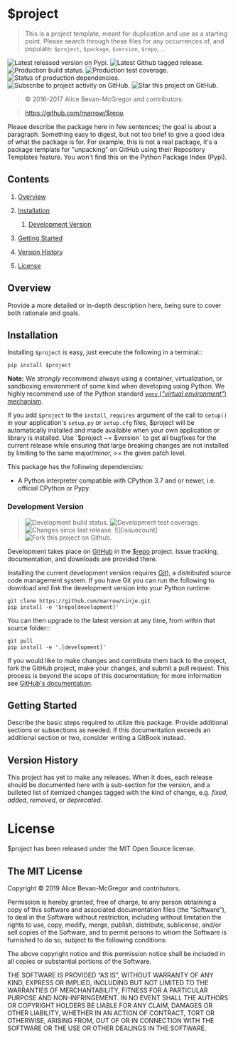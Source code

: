# $project

> This is a project template, meant for duplication and use as a starting point. Please search through these files for any occurrences of, and populate: `$project`, `$package`, `$version`, `$repo`, ...

![][latestversion] ![][ghtag] ![][masterstatus] ![][mastercover] ![][masterreq] ![][ghwatch] ![][ghstar]

> © 2016-2017 Alice Bevan-McGregor and contributors.

> https://github.com/marrow/$repo

Please describe the package here in few sentences; the goal is about a paragraph. Something easy to digest, but not too brief to give a good idea of what the package is for. For example, this is not a real package, it's a package template for "unpacking" on GitHub using their Repository Templates feature. You won't find this on the Python Package Index (Pypi).

## Contents

1. [Overview](#overview)

2. [Installation](#installation)

	1. [Development Version](#development-version)

3. [Getting Started](#getting-started)

4. [Version History](#version-history)

5. [License](#license)


## Overview

Provide a more detailed or in-depth description here, being sure to cover both rationale and goals.


## Installation

Installing `$project` is easy, just execute the following in a terminal::

	pip install $project

**Note:** We *strongly* recommend always using a container, virtualization, or sandboxing environment of some kind when developing using Python. We highly recommend use of the Python standard [`venv` (_"virtual environment"_) mechanism][venv].

If you add `$project` to the `install_requires` argument of the call to `setup()` in your application's `setup.py` or `setup.cfg` files, $project will be automatically installed and made available when your own application or library is installed. Use `$project ~= $version` to get all bugfixes for the current release while ensuring that large breaking changes are not installed by limiting to the same major/minor, >= the given patch level.

This package has the following dependencies:

* A Python interpreter compatible with CPython 3.7 and or newer, i.e. official CPython or Pypy.


### Development Version

> ![][developstatus] ![][developcover] ![][ghsince] ![][issuecount] ![][ghfork]

Development takes place on [GitHub][github] in the [$repo][repo] project. Issue tracking, documentation, and downloads are provided there.

Installing the current development version requires [Git][git]), a distributed source code management system. If you have Git you can run the following to download and *link* the development version into your Python runtime:

	git clone https://github.com/marrow/cinje.git
	pip install -e '$repo[development]'

You can then upgrade to the latest version at any time, from within that source folder::

	git pull
	pip install -e '.[development]'

If you would like to make changes and contribute them back to the project, fork the GitHub project, make your changes, and submit a pull request. This process is beyond the scope of this documentation; for more information see [GitHub's documentation][ghhelp].


## Getting Started

Describe the basic steps required to utilize this package. Provide additional sections or subsections as needed. If this documentation exceeds an additional section or two, consider writing a GitBook instead.


## Version History

This project has yet to make any releases. When it does, each release should be documented here with a sub-section for the version, and a bulleted list of itemized changes tagged with the kind of change, e.g. *fixed*, *added*, *removed*, or *deprecated*.


License
=======

$project has been released under the MIT Open Source license.

The MIT License
---------------

Copyright © 2019 Alice Bevan-McGregor and contributors.

Permission is hereby granted, free of charge, to any person obtaining a copy of this software and associated documentation files (the “Software”), to deal in the Software without restriction, including without limitation the rights to use, copy, modify, merge, publish, distribute, sublicense, and/or sell copies of the Software, and to permit persons to whom the Software is furnished to do so, subject to the following conditions:

The above copyright notice and this permission notice shall be included in all copies or substantial portions of the Software.

THE SOFTWARE IS PROVIDED “AS IS”, WITHOUT WARRANTY OF ANY KIND, EXPRESS OR IMPLIED, INCLUDING BUT NOT LIMITED TO THE WARRANTIES OF MERCHANTABILITY, FITNESS FOR A PARTICULAR PURPOSE AND NON-INFRINGEMENT. IN NO EVENT SHALL THE AUTHORS OR COPYRIGHT HOLDERS BE LIABLE FOR ANY CLAIM, DAMAGES OR OTHER LIABILITY, WHETHER IN AN ACTION OF CONTRACT, TORT OR OTHERWISE, ARISING FROM, OUT OF OR IN CONNECTION WITH THE SOFTWARE OR THE USE OR OTHER DEALINGS IN THE SOFTWARE.


[venv]: https://docs.python.org/3/tutorial/venv.html

[git]: http://git-scm.com/
[repo]: https://github.com/marrow/$repo/
[github]: https://github.com/
[ghhelp]: https://help.github.com/


[ghwatch]: https://img.shields.io/github/watchers/marrow/$repo.svg?style=social&label=Watch "Subscribe to project activity on GitHub."
[ghstar]: https://img.shields.io/github/stars/marrow/$repo.svg?style=social&label=Star "Star this project on GitHub."
[ghfork]: https://img.shields.io/github/forks/marrow/$repo.svg?style=social&label=Fork "Fork this project on Github."

[masterstatus]: http://img.shields.io/travis/marrow/$repo/master.svg?style=flat "Production build status."
[mastercover]: http://img.shields.io/codecov/c/github/marrow/$repo/master.svg?style=flat "Production test coverage."
[masterreq]: https://img.shields.io/requires/github/marrow/$repo.svg "Status of production dependencies."

[developstatus]: http://img.shields.io/travis/marrow/$repo/develop.svg?style=flat "Development build status."
[developcover]: http://img.shields.io/codecov/c/github/marrow/$repo/develop.svg?style=flat "Development test coverage."
[developreq]: https://img.shields.io/requires/github/marrow/$repo.svg "Status of development dependencies."

[ghissues]: http://img.shields.io/github/issues-raw/marrow/$repo.svg?style=flat "Github Issues"
[ghsince]: https://img.shields.io/github/commits-since/marrow/$repo/$version.svg "Changes since last release."
[ghtag]: https://img.shields.io/github/tag/marrow/$repo.svg "Latest Github tagged release."
[latestversion]: http://img.shields.io/pypi/v/$project.svg?style=flat "Latest released version on Pypi."

[cake]: http://img.shields.io/badge/cake-lie-1b87fb.svg?style=flat

